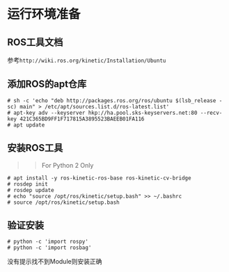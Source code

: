 # 运行环境准备

## ROS工具文档

参考`http://wiki.ros.org/kinetic/Installation/Ubuntu`

## 添加ROS的apt仓库

```
# sh -c 'echo "deb http://packages.ros.org/ros/ubuntu $(lsb_release -sc) main" > /etc/apt/sources.list.d/ros-latest.list'
# apt-key adv --keyserver hkp://ha.pool.sks-keyservers.net:80 --recv-key 421C365BD9FF1F717815A3895523BAEEB01FA116
# apt update
```

## 安装ROS工具

>> For Python 2 Only

```
# apt install -y ros-kinetic-ros-base ros-kinetic-cv-bridge
# rosdep init
# rosdep update
# echo "source /opt/ros/kinetic/setup.bash" >> ~/.bashrc
# source /opt/ros/kinetic/setup.bash
```

## 验证安装

```
# python -c 'import rospy'
# python -c 'import rosbag'
```
没有提示找不到Module则安装正确
